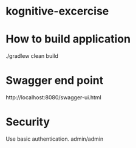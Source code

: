 # kognitive-excercise

# How to build application
./gradlew clean build 

# Swagger end point
http://localhost:8080/swagger-ui.html

# Security
Use basic authentication. admin/admin
